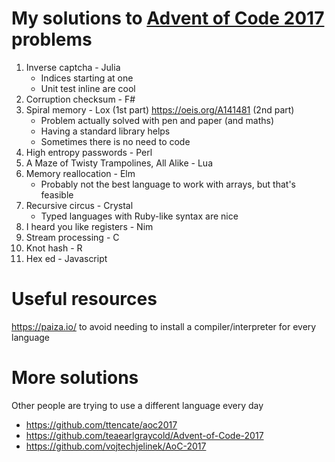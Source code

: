 # My solutions to [Advent of Code 2017](http://adventofcode.com/2017) problems

1. Inverse captcha - Julia
   * Indices starting at one
   * Unit test inline are cool
2. Corruption checksum - F#
3. Spiral memory - Lox (1st part) https://oeis.org/A141481 (2nd part)
   * Problem actually solved with pen and paper (and maths)
   * Having a standard library helps
   * Sometimes there is no need to code
4. High entropy passwords - Perl
5. A Maze of Twisty Trampolines, All Alike - Lua
6. Memory reallocation - Elm
   * Probably not the best language to work with arrays, but that's feasible
7. Recursive circus - Crystal
   * Typed languages with Ruby-like syntax are nice
8. I heard you like registers - Nim
9. Stream processing - C
10. Knot hash - R
11. Hex ed - Javascript

# Useful resources
https://paiza.io/ to avoid needing to install a compiler/interpreter for every language

# More solutions
Other people are trying to use a different language every day
 * https://github.com/ttencate/aoc2017
 * https://github.com/teaearlgraycold/Advent-of-Code-2017
 * https://github.com/vojtechjelinek/AoC-2017
